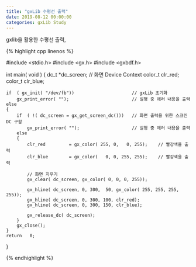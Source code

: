 ```yaml
---
title: "gxLib 수평선 출력"
date: 2019-08-12 00:00:00
categories: gxLib Study
---
```


gxlib을 활용한 수평선 출력,


{% highlight cpp linenos %}

#include    <stdio.h>
#include    <gx.h>
#include    <gxbdf.h>

int   main( void )
{
    dc_t    *dc_screen;                             // 화면 Device Context
    color_t  clr_red;
    color_t  clr_blue;

    if  ( gx_init( "/dev/fb"))                      // gxLib 초기화
        gx_print_error( "");                        // 실행 중 에러 내용을 출력
    else
    {
        if  ( !( dc_screen = gx_get_screen_dc()))   // 화면 출력을 위한 스크린 DC 구함
            gx_print_error( "");                    // 실행 중 에러 내용을 출력
        else
        {
            clr_red         = gx_color( 255, 0,   0, 255);    // 빨강색을 출력
            clr_blue        = gx_color(   0, 0, 255, 255);    // 빨강색을 출력

            // 화면 지우기
            gx_clear( dc_screen, gx_color( 0, 0, 0, 255));

            gx_hline( dc_screen, 0, 300,  50, gx_color( 255, 255, 255, 255));
            gx_hline( dc_screen, 0, 300, 100, clr_red);
            gx_hline( dc_screen, 0, 300, 150, clr_blue);

            gx_release_dc( dc_screen);
        }
        gx_close();
    }
    return   0;
}

{% endhighlight %}
